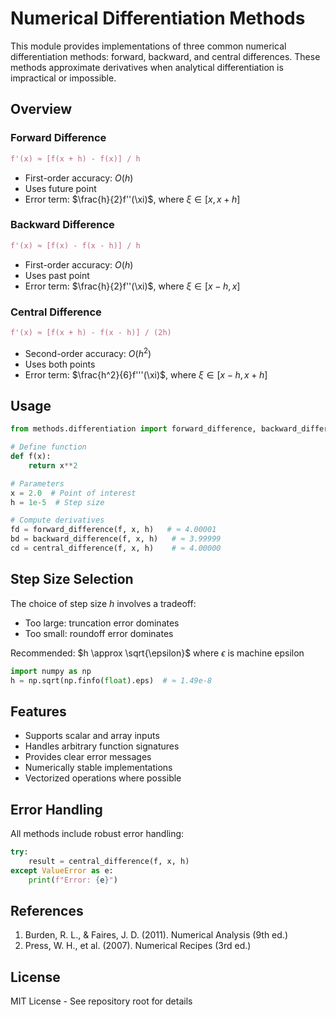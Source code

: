 # Numerical Differentiation Methods

This module provides implementations of three common numerical differentiation methods: forward, backward, and central differences. These methods approximate derivatives when analytical differentiation is impractical or impossible.

## Overview

### Forward Difference
```python
f'(x) ≈ [f(x + h) - f(x)] / h
```
- First-order accuracy: $O(h)$
- Uses future point
- Error term: $\frac{h}{2}f''(\xi)$, where $\xi \in [x, x+h]$

### Backward Difference
```python
f'(x) ≈ [f(x) - f(x - h)] / h
```
- First-order accuracy: $O(h)$
- Uses past point
- Error term: $\frac{h}{2}f''(\xi)$, where $\xi \in [x-h, x]$

### Central Difference
```python
f'(x) ≈ [f(x + h) - f(x - h)] / (2h)
```
- Second-order accuracy: $O(h^2)$
- Uses both points
- Error term: $\frac{h^2}{6}f'''(\xi)$, where $\xi \in [x-h, x+h]$

## Usage

```python
from methods.differentiation import forward_difference, backward_difference, central_difference

# Define function
def f(x):
    return x**2

# Parameters
x = 2.0  # Point of interest
h = 1e-5  # Step size

# Compute derivatives
fd = forward_difference(f, x, h)   # ≈ 4.00001
bd = backward_difference(f, x, h)   # ≈ 3.99999
cd = central_difference(f, x, h)    # ≈ 4.00000
```

## Step Size Selection

The choice of step size $h$ involves a tradeoff:
- Too large: truncation error dominates
- Too small: roundoff error dominates

Recommended: $h \approx \sqrt{\epsilon}$ where $\epsilon$ is machine epsilon
```python
import numpy as np
h = np.sqrt(np.finfo(float).eps)  # ≈ 1.49e-8
```

## Features

- Supports scalar and array inputs
- Handles arbitrary function signatures
- Provides clear error messages
- Numerically stable implementations
- Vectorized operations where possible

## Error Handling

All methods include robust error handling:
```python
try:
    result = central_difference(f, x, h)
except ValueError as e:
    print(f"Error: {e}")
```

## References

1. Burden, R. L., & Faires, J. D. (2011). Numerical Analysis (9th ed.)
2. Press, W. H., et al. (2007). Numerical Recipes (3rd ed.)

## License

MIT License - See repository root for details